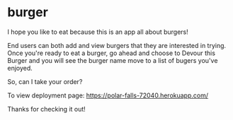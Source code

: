 # burger
I hope you like to eat because this is an app all about burgers!

End users can both add and view burgers that they are interested in trying. Once you're ready to eat a burger, go ahead and choose to Devour this Burger and you will see the burger name move to a list of bugers you've enjoyed.

So, can I take your order?

To view deployment page: https://polar-falls-72040.herokuapp.com/

Thanks for checking it out!